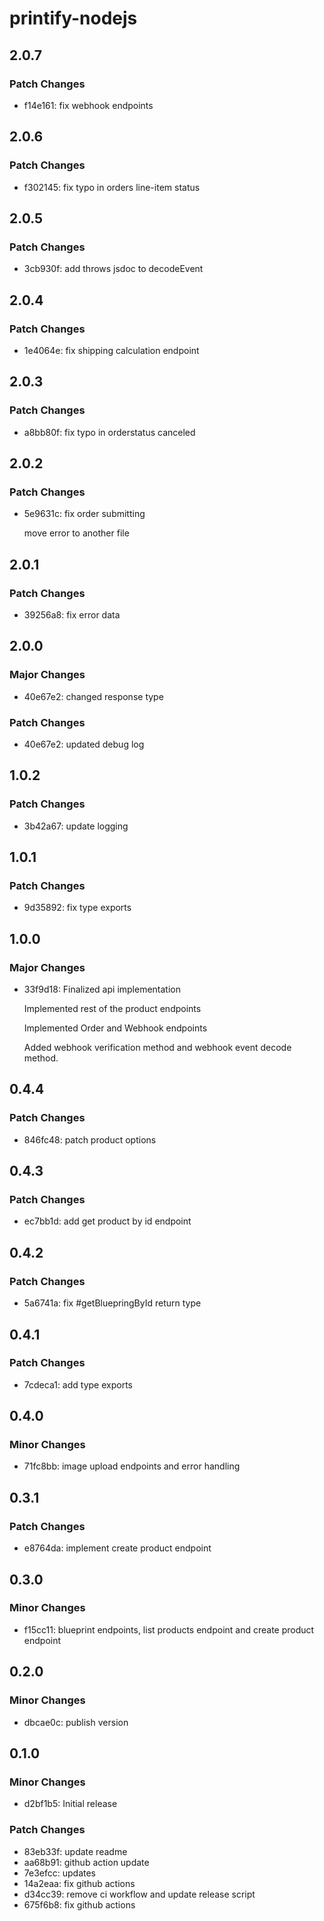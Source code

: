 # printify-nodejs

## 2.0.7

### Patch Changes

- f14e161: fix webhook endpoints

## 2.0.6

### Patch Changes

- f302145: fix typo in orders line-item status

## 2.0.5

### Patch Changes

- 3cb930f: add throws jsdoc to decodeEvent

## 2.0.4

### Patch Changes

- 1e4064e: fix shipping calculation endpoint

## 2.0.3

### Patch Changes

- a8bb80f: fix typo in orderstatus canceled

## 2.0.2

### Patch Changes

- 5e9631c: fix order submitting

  move error to another file

## 2.0.1

### Patch Changes

- 39256a8: fix error data

## 2.0.0

### Major Changes

- 40e67e2: changed response type

### Patch Changes

- 40e67e2: updated debug log

## 1.0.2

### Patch Changes

- 3b42a67: update logging

## 1.0.1

### Patch Changes

- 9d35892: fix type exports

## 1.0.0

### Major Changes

- 33f9d18: Finalized api implementation

  Implemented rest of the product endpoints

  Implemented Order and Webhook endpoints

  Added webhook verification method and webhook event decode method.

## 0.4.4

### Patch Changes

- 846fc48: patch product options

## 0.4.3

### Patch Changes

- ec7bb1d: add get product by id endpoint

## 0.4.2

### Patch Changes

- 5a6741a: fix #getBluepringById return type

## 0.4.1

### Patch Changes

- 7cdeca1: add type exports

## 0.4.0

### Minor Changes

- 71fc8bb: image upload endpoints and error handling

## 0.3.1

### Patch Changes

- e8764da: implement create product endpoint

## 0.3.0

### Minor Changes

- f15cc11: blueprint endpoints, list products endpoint and create product endpoint

## 0.2.0

### Minor Changes

- dbcae0c: publish version

## 0.1.0

### Minor Changes

- d2bf1b5: Initial release

### Patch Changes

- 83eb33f: update readme
- aa68b91: github action update
- 7e3efcc: updates
- 14a2eaa: fix github actions
- d34cc39: remove ci workflow and update release script
- 675f6b8: fix github actions
